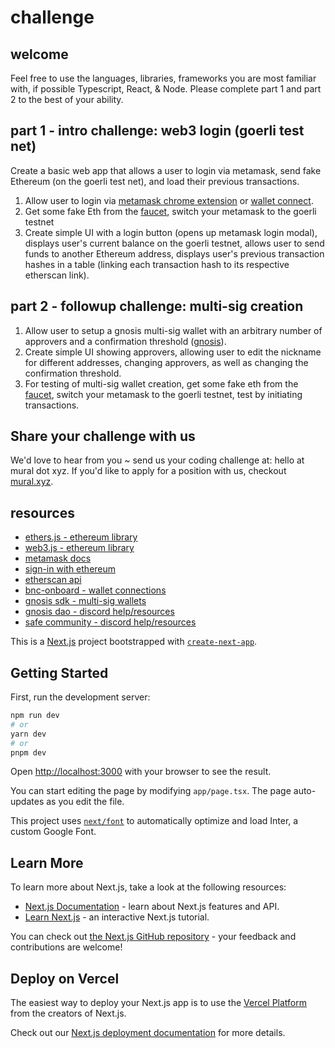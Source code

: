 # challenge
## welcome
Feel free to use the languages, libraries, frameworks you are most familiar with, if possible Typescript, React, & Node.  Please complete part 1 and part 2 to the best of your ability.

## part 1 - intro challenge: web3 login (goerli test net)
Create a basic web app that allows a user to login via metamask, send fake Ethereum (on the goerli test net), and load their previous transactions.
1. Allow user to login via [metamask chrome extension](https://chrome.google.com/webstore/detail/metamask/nkbihfbeogaeaoehlefnkodbefgpgknn?hl=en) or [wallet connect](https://walletconnect.com/).
2. Get some fake Eth from the [faucet](https://goerlifaucet.com/), switch your metamask to the goerli testnet
3. Create simple UI with a login button (opens up metamask login modal), displays user's current balance on the goerli testnet, allows user to send funds to another Ethereum address, displays user's previous transaction hashes in a table (linking each transaction hash to its respective etherscan link).

## part 2 - followup challenge: multi-sig creation
1. Allow user to setup a gnosis multi-sig wallet with an arbitrary number of approvers and a confirmation threshold ([gnosis](https://help.gnosis-safe.io/en/articles/3876461-create-a-safe)).
3. Create simple UI showing approvers, allowing user to edit the nickname for different addresses, changing approvers, as well as changing the confirmation threshold.
4. For testing of multi-sig wallet creation, get some fake eth from the [faucet](https://goerlifaucet.com/), switch your metamask to the goerli testnet, test by initiating transactions. 

## Share your challenge with us
We'd love to hear from you ~ send us your coding challenge at: hello at mural dot xyz.  If you'd like to apply for a position with us, checkout [mural.xyz](https://www.mural.xyz/).

## resources
- [ethers.js - ethereum library](https://docs.ethers.io/v5/)
- [web3.js - ethereum library](https://web3js.readthedocs.io/en/v1.7.3/glossary.html)
- [metamask docs](https://docs.metamask.io/guide/create-dapp.html#basic-action-part-1)
- [sign-in with ethereum](https://docs.login.xyz/integrations/nextauth.js)
- [etherscan api](https://etherscan.io/apis)
- [bnc-onboard - wallet connections](https://www.npmjs.com/package/bnc-onboard)
- [gnosis sdk - multi-sig wallets](https://github.com/gnosis/safe-apps-sdk)
- [gnosis dao - discord help/resources](https://discord.com/invite/M39dTHQ)
- [safe community - discord help/resources](https://discord.gg/junactJf)


This is a [Next.js](https://nextjs.org/) project bootstrapped with [`create-next-app`](https://github.com/vercel/next.js/tree/canary/packages/create-next-app).

## Getting Started

First, run the development server:

```bash
npm run dev
# or
yarn dev
# or
pnpm dev
```

Open [http://localhost:3000](http://localhost:3000) with your browser to see the result.

You can start editing the page by modifying `app/page.tsx`. The page auto-updates as you edit the file.

This project uses [`next/font`](https://nextjs.org/docs/basic-features/font-optimization) to automatically optimize and load Inter, a custom Google Font.

## Learn More

To learn more about Next.js, take a look at the following resources:

- [Next.js Documentation](https://nextjs.org/docs) - learn about Next.js features and API.
- [Learn Next.js](https://nextjs.org/learn) - an interactive Next.js tutorial.

You can check out [the Next.js GitHub repository](https://github.com/vercel/next.js/) - your feedback and contributions are welcome!

## Deploy on Vercel

The easiest way to deploy your Next.js app is to use the [Vercel Platform](https://vercel.com/new?utm_medium=default-template&filter=next.js&utm_source=create-next-app&utm_campaign=create-next-app-readme) from the creators of Next.js.

Check out our [Next.js deployment documentation](https://nextjs.org/docs/deployment) for more details.
